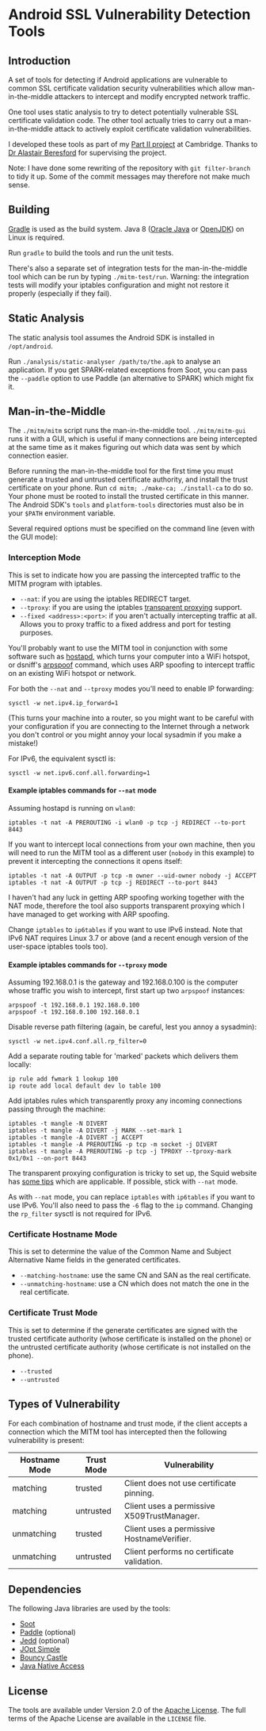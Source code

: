 Android SSL Vulnerability Detection Tools
=========================================

Introduction
------------

A set of tools for detecting if Android applications are vulnerable to common
SSL certificate validation security vulnerabilities which allow
man-in-the-middle attackers to intercept and modify encrypted network traffic.

One tool uses static analysis to try to detect potentially vulnerable SSL
certificate validation code. The other tool actually tries to carry out a
man-in-the-middle attack to actively exploit certificate validation
vulnerabilities.

I developed these tools as part of my [Part II project][project] at Cambridge.
Thanks to [Dr Alastair Beresford][arb] for supervising the project.

Note: I have done some rewriting of the repository with `git filter-branch` to
tidy it up. Some of the commit messages may therefore not make much sense.

Building
--------

[Gradle][gradle] is used as the build system. Java 8 ([Oracle Java][oracle] or
[OpenJDK][openjdk]) on Linux is required.

Run `gradle` to build the tools and run the unit tests.

There's also a separate set of integration tests for the man-in-the-middle tool
which can be run by typing `./mitm-test/run`. Warning: the integration tests
will modify your iptables configuration and might not restore it properly
(especially if they fail).

Static Analysis
---------------

The static analysis tool assumes the Android SDK is installed in
`/opt/android`.

Run `./analysis/static-analyser /path/to/the.apk` to analyse an application. If
you get SPARK-related exceptions from Soot, you can pass the `--paddle` option
to use Paddle (an alternative to SPARK) which might fix it.

Man-in-the-Middle
-----------------

The `./mitm/mitm` script runs the man-in-the-middle tool. `./mitm/mitm-gui`
runs it with a GUI, which is useful if many connections are being intercepted
at the same time as it makes figuring out which data was sent by which
connection easier.

Before running the man-in-the-middle tool for the first time you must generate
a trusted and untrusted certificate authority, and install the trust
certificate on your phone. Run `cd mitm; ./make-ca; ./install-ca` to do so.
Your phone must be rooted to install the trusted certificate in this manner.
The Android SDK's `tools` and `platform-tools` directories must also be in your
`$PATH` environment variable.

Several required options must be specified on the command line (even with the
GUI mode):

### Interception Mode

This is set to indicate how you are passing the intercepted traffic to the
MITM program with iptables.

 * `--nat`: if you are using the iptables REDIRECT target.
 * `--tproxy`: if you are using the iptables [transparent proxying][tproxy]
   support.
 * `--fixed <address>:<port>`: if you aren't actually intercepting traffic at
   all. Allows you to proxy traffic to a fixed address and port for testing
   purposes.

You'll probably want to use the MITM tool in conjunction with some software
such as [hostapd][hostapd], which turns your computer into a WiFi hotspot, or
dsniff's [arpspoof][dsniff] command, which uses ARP spoofing to intercept
traffic on an existing WiFi hotspot or network.

For both the `--nat` and `--tproxy` modes you'll need to enable IP forwarding:

    sysctl -w net.ipv4.ip_forward=1

(This turns your machine into a router, so you might want to be careful with
your configuration if you are connecting to the Internet through a network you
don't control or you might annoy your local sysadmin if you make a mistake!)

For IPv6, the equivalent sysctl is:

    sysctl -w net.ipv6.conf.all.forwarding=1

#### Example iptables commands for `--nat` mode

Assuming hostapd is running on `wlan0`:

    iptables -t nat -A PREROUTING -i wlan0 -p tcp -j REDIRECT --to-port 8443

If you want to intercept local connections from your own machine, then you will
need to run the MITM tool as a different user (`nobody` in this example) to
prevent it intercepting the connections it opens itself:

    iptables -t nat -A OUTPUT -p tcp -m owner --uid-owner nobody -j ACCEPT
    iptables -t nat -A OUTPUT -p tcp -j REDIRECT --to-port 8443

I haven't had any luck in getting ARP spoofing working together with the NAT
mode, therefore the tool also supports transparent proxying which I have managed
to get working with ARP spoofing.

Change `iptables` to `ip6tables` if you want to use IPv6 instead. Note that
IPv6 NAT requires Linux 3.7 or above (and a recent enough version of the
user-space iptables tools too).

#### Example iptables commands for `--tproxy` mode

Assuming 192.168.0.1 is the gateway and 192.168.0.100 is the computer whose
traffic you wish to intercept, first start up two `arpspoof` instances:

    arpspoof -t 192.168.0.1 192.168.0.100
    arpspoof -t 192.168.0.100 192.168.0.1

Disable reverse path filtering (again, be careful, lest you annoy a sysadmin):

    sysctl -w net.ipv4.conf.all.rp_filter=0

Add a separate routing table for 'marked' packets which delivers them locally:

    ip rule add fwmark 1 lookup 100
    ip route add local default dev lo table 100

Add iptables rules which transparently proxy any incoming connections passing
through the machine:

    iptables -t mangle -N DIVERT
    iptables -t mangle -A DIVERT -j MARK --set-mark 1
    iptables -t mangle -A DIVERT -j ACCEPT
    iptables -t mangle -A PREROUTING -p tcp -m socket -j DIVERT
    iptables -t mangle -A PREROUTING -p tcp -j TPROXY --tproxy-mark 0x1/0x1 --on-port 8443

The transparent proxying configuration is tricky to set up, the Squid website
has [some tips][squid] which are applicable. If possible, stick with `--nat`
mode.

As with `--nat` mode, you can replace `iptables` with `ip6tables` if you want
to use IPv6. You'll also need to pass the `-6` flag to the `ip` command.
Changing the `rp_filter` sysctl is not required for IPv6.

### Certificate Hostname Mode

This is set to determine the value of the Common Name and Subject Alternative
Name fields in the generated certificates.

 * `--matching-hostname`: use the same CN and SAN as the real certificate.
 * `--unmatching-hostname`: use a CN which does not match the one in the real
   certificate.

### Certificate Trust Mode

This is set to determine if the generate certificates are signed with the
trusted certificate authority (whose certificate is installed on the phone) or
the untrusted certificate authority (whose certificate is not installed on the
phone).

 * `--trusted`
 * `--untrusted`

Types of Vulnerability
----------------------

For each combination of hostname and trust mode, if the client accepts a
connection which the MITM tool has intercepted then the following vulnerability
is present:

| Hostname Mode | Trust Mode | Vulnerability                              |
| ------------- | ---------- | ------------------------------------------ |
| matching      | trusted    | Client does not use certificate pinning.   |
| matching      | untrusted  | Client uses a permissive X509TrustManager. |
| unmatching    | trusted    | Client uses a permissive HostnameVerifier. |
| unmatching    | untrusted  | Client performs no certificate validation. |

Dependencies
------------

The following Java libraries are used by the tools:

* [Soot][soot]
* [Paddle][paddle] (optional)
* [Jedd][jedd] (optional)
* [JOpt Simple][jopt-simple]
* [Bouncy Castle][bc]
* [Java Native Access][jna]

License
-------

The tools are available under Version 2.0 of the [Apache License][apache]. The
full terms of the Apache License are available in the `LICENSE` file.

[project]: http://www.cl.cam.ac.uk/teaching/projects/
[gradle]: http://www.gradle.org/
[hostapd]: http://hostap.epitest.fi/hostapd/
[oracle]: http://www.oracle.com/technetwork/java/javase/downloads/index.html
[openjdk]: http://openjdk.java.net/
[apache]: https://www.apache.org/licenses/LICENSE-2.0.html
[tproxy]: https://www.kernel.org/doc/Documentation/networking/tproxy.txt
[soot]: http://www.sable.mcgill.ca/soot/
[paddle]: http://www.sable.mcgill.ca/paddle/
[jedd]: http://www.sable.mcgill.ca/jedd/
[jopt-simple]: https://pholser.github.io/jopt-simple/
[bc]: https://www.bouncycastle.org/java.html
[jna]: https://github.com/twall/jna
[squid]: http://wiki.squid-cache.org/Features/Tproxy4
[arb]: http://www.cl.cam.ac.uk/~arb33/
[dsniff]: http://www.monkey.org/~dugsong/dsniff/

